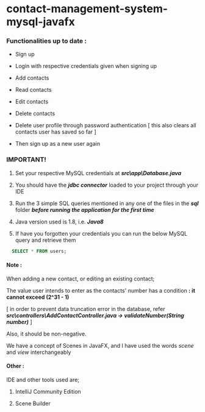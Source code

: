 # contact-management-system-mysql-javafx

### Functionalities up to date :

- Sign up

- Login with respective credentials given when signing up

- Add contacts

- Read contacts

- Edit contacts

- Delete contacts

- Delete user profile through password authentication [ this also clears all contacts user has saved so far ]

- Then sign up as a new user again



### IMPORTANT!

1. Set your respective MySQL credentials at ***src\app\Database.java***

2. You should have the ***jdbc connector*** loaded to your project through your IDE

3. Run the 3 simple SQL queries mentioned in any one of the files in the ***sql*** folder ***before running the application for the first time*** 

4. Java version used is 1.8, i.e. ***Java8***

5. If have you forgotten your credentials you can run the below MySQL query and retrieve them

``` sql
  SELECT * FROM users;
```

#### Note :

When adding a new contact, or editing an existing contact;

The value user intends to enter as the contacts' number has a condition  **: it cannot exceed (2^31 - 1)** 

[ in order to prevent data truncation error in the database, refer ___src\controllers\AddContactController.java -> validateNumber(String number)___ ] 

Also, it should be non-negative.

We have a concept of Scenes in JavaFX, and I have used the words *scene* and *view* interchangeably

#### Other :

IDE and other tools used are;

1. IntelliJ Community Edition

2. Scene Builder